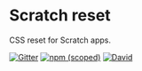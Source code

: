 # Scratch reset
CSS reset for Scratch apps.

[![Gitter](https://img.shields.io/gitter/room/nwjs/nw.js.svg)](https://gitter.im/scratch-css/reset)
[![npm (scoped)](https://img.shields.io/npm/v/@scratch-css/reset.svg)](https://www.npmjs.com/package/@scratch-css/reset)
[![David](https://img.shields.io/david/scratch-css/reset.svg)](https://www.npmjs.com/package/@scratch-css/reset)
